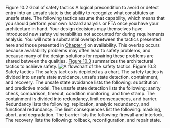 Figure 10.2 Goal of safety tactics A logical precondition to avoid or detect entry into an unsafe state is the ability to recognize what constitutes an unsafe state. The following tactics assume that capability, which means that you should perform your own hazard analysis or FTA once you have your architecture in hand. Your design decisions may themselves have introduced new safety vulnerabilities not accounted for during requirements analysis. You will note a substantial overlap between the tactics presented here and those presented in [Chapter 4](ch04.xhtml#ch04) on availability. This overlap occurs because availability problems may often lead to safety problems, and because many of the design solutions for repairing these problems are shared between the qualities. [Figure 10.3](ch10.xhtml#ch10fig03) summarizes the architectural tactics to achieve safety. ![A flowchart of the safety tactics.](graphics/10fig03.jpg) Figure 10.3 Safety tactics The safety tactics is depicted as a chart. The safety tactics is divided into unsafe state avoidance, unsafe state detection, containment, and recovery. The unsafe state avoidance lists the following: substitution and predictive model. The unsafe state detection lists the following: sanity check, comparison, timeout, condition monitoring, and time stamp. The containment is divided into redundancy, limit consequences, and barrier. Redundancy lists the following: replication, analytic redundancy, and functional redundancy. The limit consequences list the following: masking, abort, and degradation. The barrier lists the following: firewall and interlock. The recovery lists the following: rollback, reconfiguration, and repair state.
